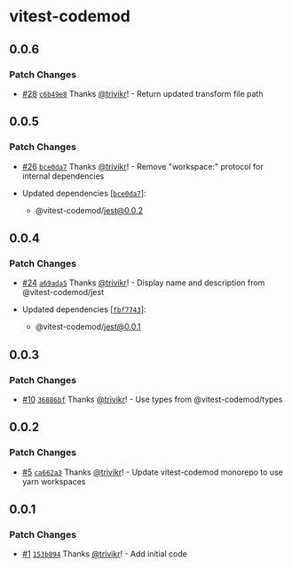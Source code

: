 # vitest-codemod

## 0.0.6

### Patch Changes

- [#28](https://github.com/trivikr/vitest-codemod/pull/28) [`c6b49e8`](https://github.com/trivikr/vitest-codemod/commit/c6b49e81e02f59438f1d6b2eb8334f6895d2ad4d) Thanks [@trivikr](https://github.com/trivikr)! - Return updated transform file path

## 0.0.5

### Patch Changes

- [#26](https://github.com/trivikr/vitest-codemod/pull/26) [`bce0da7`](https://github.com/trivikr/vitest-codemod/commit/bce0da7221212bd13312b065a192d14a29ec40c4) Thanks [@trivikr](https://github.com/trivikr)! - Remove "workspace:" protocol for internal dependencies

- Updated dependencies [[`bce0da7`](https://github.com/trivikr/vitest-codemod/commit/bce0da7221212bd13312b065a192d14a29ec40c4)]:
  - @vitest-codemod/jest@0.0.2

## 0.0.4

### Patch Changes

- [#24](https://github.com/trivikr/vitest-codemod/pull/24) [`a69ada5`](https://github.com/trivikr/vitest-codemod/commit/a69ada59e53df7b40e5d036762604b69a7518fe6) Thanks [@trivikr](https://github.com/trivikr)! - Display name and description from @vitest-codemod/jest

- Updated dependencies [[`fbf7743`](https://github.com/trivikr/vitest-codemod/commit/fbf7743d28b070c8b570d80457cfaf68ebbae432)]:
  - @vitest-codemod/jest@0.0.1

## 0.0.3

### Patch Changes

- [#10](https://github.com/trivikr/vitest-codemod/pull/10) [`36886bf`](https://github.com/trivikr/vitest-codemod/commit/36886bf3537d05fd0af47a1c5cd4e75e343588e6) Thanks [@trivikr](https://github.com/trivikr)! - Use types from @vitest-codemod/types

## 0.0.2

### Patch Changes

- [#5](https://github.com/trivikr/vitest-codemod/pull/5) [`ca662a3`](https://github.com/trivikr/vitest-codemod/commit/ca662a3) Thanks [@trivikr](https://github.com/trivikr)! - Update vitest-codemod monorepo to use yarn workspaces

## 0.0.1

### Patch Changes

- [#1](https://github.com/trivikr/vitest-codemod/pull/1) [`153b894`](https://github.com/trivikr/vitest-codemod/commit/153b894) Thanks [@trivikr](https://github.com/trivikr)! - Add initial code
